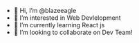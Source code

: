 - 👋 Hi, I’m @blazeeagle
- 👀 I’m interested in Web Devlelopment
- 🌱 I’m currently learning React js
- 💞️ I’m looking to collaborate on Dev Team!

<!---
blazeeagle/blazeeagle is a ✨ special ✨ repository because its `README.md` (this file) appears on your GitHub profile.
You can click the Preview link to take a look at your changes.
--->
